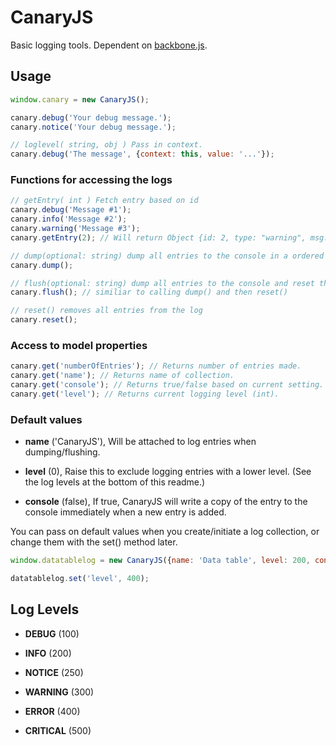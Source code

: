 CanaryJS
=====

Basic logging tools. Dependent on [backbone.js](http://backbonejs.org/).

Usage
-----

```js
window.canary = new CanaryJS();

canary.debug('Your debug message.');
canary.notice('Your debug message.');

// loglevel( string, obj ) Pass in context.
canary.debug('The message', {context: this, value: '...'});
```


### Functions for accessing the logs

```js
// getEntry( int ) Fetch entry based on id
canary.debug('Message #1');
canary.info('Message #2');
canary.warning('Message #3');
canary.getEntry(2); // Will return Object {id: 2, type: "warning", msg: "Message #3"}

// dump(optional: string) dump all entries to the console in a ordered list.
canary.dump();

// flush(optional: string) dump all entries to the console and reset the log.
canary.flush(); // similiar to calling dump() and then reset()

// reset() removes all entries from the log
canary.reset();
```

### Access to model properties

```js
canary.get('numberOfEntries'); // Returns number of entries made.
canary.get('name'); // Returns name of collection.
canary.get('console'); // Returns true/false based on current setting.
canary.get('level'); // Returns current logging level (int).
```

### Default values

- **name** ('CanaryJS'), Will be attached to log entries when dumping/flushing.

- **level** (0), Raise this to exclude logging entries with a lower level. (See the log levels at the bottom of this readme.)

- **console** (false), If true, CanaryJS will write a copy of the entry to the console immediately when a new entry is added.


You can pass on default values when you create/initiate a log collection, or change them with the set() method later.

```js
window.datatablelog = new CanaryJS({name: 'Data table', level: 200, console: true});

datatablelog.set('level', 400);
```

Log Levels
----------

- **DEBUG** (100)

- **INFO** (200)

- **NOTICE** (250)

- **WARNING** (300)

- **ERROR** (400)

- **CRITICAL** (500)

